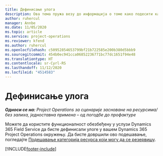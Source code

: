 ```yaml
---
title: Дефинисање улога
description: Ова тема пружа везу до информација о томе како подесити категорије ресурса који могу да се резервишу.
author: ruhercul
manager: Annbe
ms.date: 11/05/2020
ms.topic: article
ms.service: project-operations
ms.reviewer: kfend
ms.author: ruhercul
ms.openlocfilehash: c50952854653799bf21b722585e200b380d5bbb9
ms.sourcegitcommit: 454b0ec941cca06852236771bc77dc1651f94e48
ms.translationtype: HT
ms.contentlocale: sr-Cyrl-RS
ms.lasthandoff: 11/12/2020
ms.locfileid: "4514583"
---
```

# <a name="define-roles"></a>Дефинисање улога

_**Односи се на:** Project Operations за сценарије засноване на ресурсима/без залиха, једноставна примена – од погодбе до профактуре_

Можете да користите функционалност обезбеђену у услузи Dynamics 365 Field Service да бисте дефинисали улоге у вашем Dynamics 365 Project Operations окружењу. Да бисте довршили ово подешавање, погледајте [Подешавање категорија ресурса који могу да се резервишу](https://docs.microsoft.com/dynamics365/field-service/set-up-bookable-resource-categories).


[!INCLUDE[footer-include](../includes/footer-banner.md)]